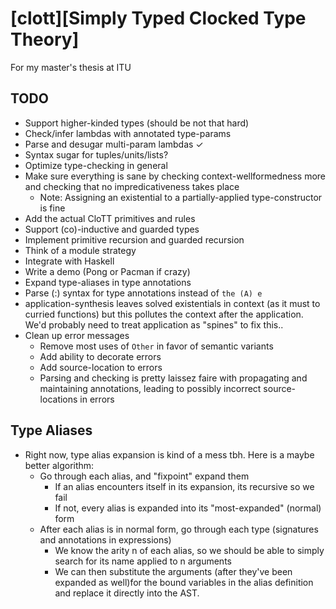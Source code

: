 # [clott][Simply Typed Clocked Type Theory]

For my master's thesis at ITU


[clott]: https://github.com/adamschoenemann/clott

## TODO
- Support higher-kinded types (should be not that hard)
- Check/infer lambdas with annotated type-params
- Parse and desugar multi-param lambdas ✓
- Syntax sugar for tuples/units/lists?
- Optimize type-checking in general
- Make sure everything is sane by checking context-wellformedness more and checking that no impredicativeness takes place
  - Note: Assigning an existential to a partially-applied type-constructor is fine
- Add the actual CloTT primitives and rules
- Support (co)-inductive and guarded types
- Implement primitive recursion and guarded recursion 
- Think of a module strategy
- Integrate with Haskell
- Write a demo (Pong or Pacman if crazy)
- Expand type-aliases in type annotations
- Parse (:) syntax for type annotations instead of `the (A) e`
- application-synthesis leaves solved existentials in context (as it must to curried functions)
  but this pollutes the context after the application. We'd probably need to treat application as
  "spines" to fix this..
- Clean up error messages
  - Remove most uses of `Other` in favor of semantic variants
  - Add ability to decorate errors
  - Add source-location to errors
  - Parsing and checking is pretty laissez faire with propagating and maintaining annotations, leading
    to possibly incorrect source-locations in errors


## Type Aliases
- Right now, type alias expansion is kind of a mess tbh. Here is a maybe better algorithm:
  - Go through each alias, and "fixpoint" expand them
    - If an alias encounters itself in its expansion, its recursive so we fail
    - If not, every alias is expanded into its "most-expanded" (normal) form
  - After each alias is in normal form, go through each type (signatures and annotations in expressions)
    - We know the arity n of each alias, so we should be able to simply search for its name applied to n
      arguments
    - We can then substitute the arguments (after they've been expanded as well)for the bound variables in
      the alias definition and replace it directly into the AST.
